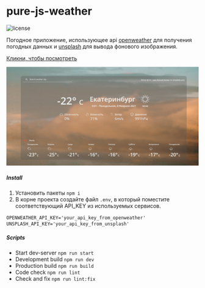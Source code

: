 # pure-js-weather

![license](https://img.shields.io/github/license/websega/pure-js-weather "license")

Погодное приложение, использующее api [openweather](https://openweathermap.org/api) для получения погодных данных и [unsplash](https://unsplash.com/developers) для вывода фонового изображения.

[Кликни, чтобы посмотреть](https://weather-c5499.web.app/)

![alt text](./preview.png)

##### Install

1. Установить пакеты  ```npm i```
2. В корне проекта создайте файл ```.env```, в который поместите соответствующий API_KEY из используемых сервисов.

```
OPENWEATHER_API_KEY='your_api_key_from_openweather'
UNSPLASH_API_KEY='your_api_key_from_unsplash'
```

##### Scripts
- Start dev-server    ```npm run start```
- Development build   ```npm run dev```
- Production build    ```npm run build```
- Сode check          ```npm run lint```
- Check and fix       ```npm run lint:fix```
